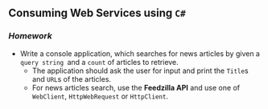 ## Consuming Web Services using `C#`
### _Homework_
* Write a console application, which searches for news articles by given a `query string `and a `count` of articles to retrieve.
  * The application should ask the user for input and print the `Title`s and `URL`s of the articles.
  * For news articles search, use the **Feedzilla API** and use one of `WebClient`, `HttpWebRequest` or `HttpClient`.
